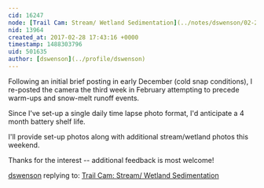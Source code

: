 ```yaml
---
cid: 16247
node: [Trail Cam: Stream/ Wetland Sedimentation](../notes/dswenson/02-26-2017/trail-cam-stream-wetland-sedimentation)
nid: 13964
created_at: 2017-02-28 17:43:16 +0000
timestamp: 1488303796
uid: 501635
author: [dswenson](../profile/dswenson)
---
```


Following an initial brief posting in early December (cold snap conditions), I re-posted the camera the third week in February attempting to precede warm-ups and snow-melt runoff events.

Since I've set-up a single daily time lapse photo format, I'd anticipate a 4 month battery shelf life.

I'll provide set-up photos along with additional stream/wetland photos this weekend.

Thanks for the interest -- additional feedback is most welcome!

[dswenson](../profile/dswenson) replying to: [Trail Cam: Stream/ Wetland Sedimentation](../notes/dswenson/02-26-2017/trail-cam-stream-wetland-sedimentation)

